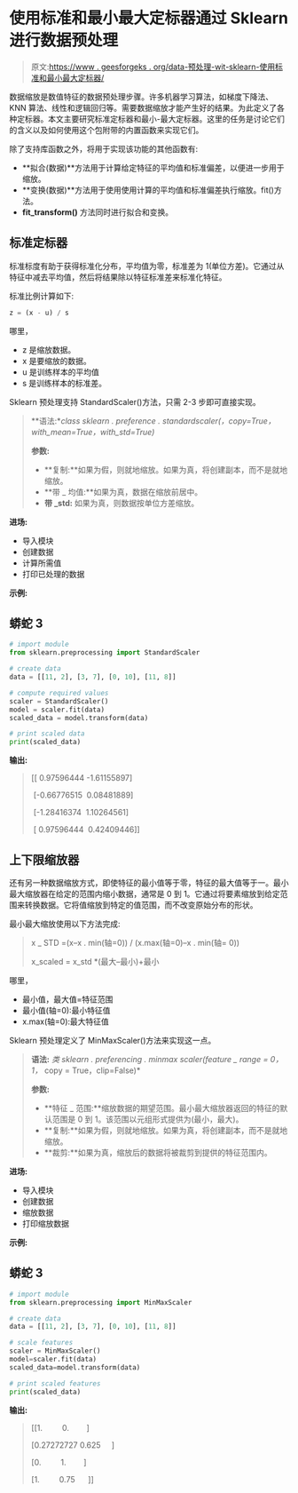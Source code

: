 # 使用标准和最小最大定标器通过 Sklearn 进行数据预处理

> 原文:[https://www . geesforgeks . org/data-预处理-wit-sklearn-使用标准和最小最大定标器/](https://www.geeksforgeeks.org/data-pre-processing-wit-sklearn-using-standard-and-minmax-scaler/)

数据缩放是数值特征的数据预处理步骤。许多机器学习算法，如梯度下降法、KNN 算法、线性和逻辑回归等。需要数据缩放才能产生好的结果。为此定义了各种定标器。本文主要研究标准定标器和最小-最大定标器。这里的任务是讨论它们的含义以及如何使用这个包附带的内置函数来实现它们。

除了支持库函数之外，将用于实现该功能的其他函数有:

*   **拟合(数据)**方法用于计算给定特征的平均值和标准偏差，以便进一步用于缩放。
*   **变换(数据)**方法用于使用使用计算的平均值和标准偏差执行缩放。fit()方法。
*   **fit_transform()** 方法同时进行拟合和变换。

## **标准定标器**

标准标度有助于获得标准化分布，平均值为零，标准差为 1(单位方差)。它通过从特征中减去平均值，然后将结果除以特征标准差来标准化特征。

标准比例计算如下:

```py
z = (x - u) / s
```

哪里，

*   z 是缩放数据。
*   x 是要缩放的数据。
*   u 是训练样本的平均值
*   s 是训练样本的标准差。

Sklearn 预处理支持 StandardScaler()方法，只需 2-3 步即可直接实现。

> **语法:***class sklearn . preference . standardscaler(*，copy=True，with_mean=True，with_std=True)*
> 
> **参数:**
> 
> *   **复制:**如果为假，则就地缩放。如果为真，将创建副本，而不是就地缩放。
> *   **带 _ 均值:**如果为真，数据在缩放前居中。
> *   **带 _std:** 如果为真，则数据按单位方差缩放。

**进场:**

*   导入模块
*   创建数据
*   计算所需值
*   打印已处理的数据

**示例:**

## 蟒蛇 3

```py
# import module
from sklearn.preprocessing import StandardScaler

# create data
data = [[11, 2], [3, 7], [0, 10], [11, 8]]

# compute required values
scaler = StandardScaler()
model = scaler.fit(data)
scaled_data = model.transform(data)

# print scaled data
print(scaled_data)
```

**输出:**

> [[ 0.97596444 -1.61155897]
> 
>  [-0.66776515  0.08481889]
> 
>  [-1.28416374  1.10264561]
> 
>  [ 0.97596444  0.42409446]]

## **上下限缩放器**

还有另一种数据缩放方式，即使特征的最小值等于零，特征的最大值等于一。最小最大缩放器在给定的范围内缩小数据，通常是 0 到 1。它通过将要素缩放到给定范围来转换数据。它将值缩放到特定的值范围，而不改变原始分布的形状。

最小最大缩放使用以下方法完成:

> x _ STD =(x–x . min(轴=0)) / (x.max(轴=0)–x . min(轴= 0))
> 
> x_scaled = x_std *(最大–最小)+最小

哪里，

*   最小值，最大值=特征范围
*   最小值(轴=0):最小特征值
*   x.max(轴=0):最大特征值

Sklearn 预处理定义了 MinMaxScaler()方法来实现这一点。

> **语法:** *类 sklearn . preferencing . minmax scaler(feature _ range = 0，1，* copy = True，clip=False)*
> 
> **参数:**
> 
> *   **特征 _ 范围:**缩放数据的期望范围。最小最大缩放器返回的特征的默认范围是 0 到 1。该范围以元组形式提供为(最小，最大)。
> *   **复制:**如果为假，则就地缩放。如果为真，将创建副本，而不是就地缩放。
> *   **裁剪:**如果为真，缩放后的数据将被裁剪到提供的特征范围内。

**进场:**

*   导入模块
*   创建数据
*   缩放数据
*   打印缩放数据

**示例:**

## 蟒蛇 3

```py
# import module
from sklearn.preprocessing import MinMaxScaler

# create data
data = [[11, 2], [3, 7], [0, 10], [11, 8]]

# scale features
scaler = MinMaxScaler()
model=scaler.fit(data)
scaled_data=model.transform(data)

# print scaled features
print(scaled_data)
```

**输出:**

> [[1\.         0\.        ]
> 
> [0.27272727 0.625     ]
> 
> [0\.         1\.        ]
> 
> [1\.         0.75      ]]